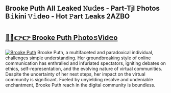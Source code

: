 ## Brooke Puth All 𝙻eaked 𝙽u𝚍es - Part-Tjl 𝙿hotos B𝚒kini 𝚅𝚒deo - Hot 𝙿art 𝙻eaks 2AZBO

# <h2><a href="http://ld13b2.urlbe.top/?page=Brooke+Puth">🔗🔗👉👉 Brooke Puth P𝚑oto𝚜Vid𝚎o</a></h2>

[![Brooke Puth](https://i.imgur.com/eBuTRDB.gif)](http://ld13b2.urlbe.top/?page=Brooke+Puth)
Brooke Puth, a multifaceted and paradoxical individual, challenges simple understanding. Her groundbreaking style of online communication has enthralled and infuriated spectators, igniting debates on ethics, self-representation, and the evolving nature of virtual communities. Despite the uncertainty of her next steps, her impact on the virtual community is significant. Fueled by unyielding resolve and undeniable enchantment, Brooke Puth reach in the digital community is boundless.
